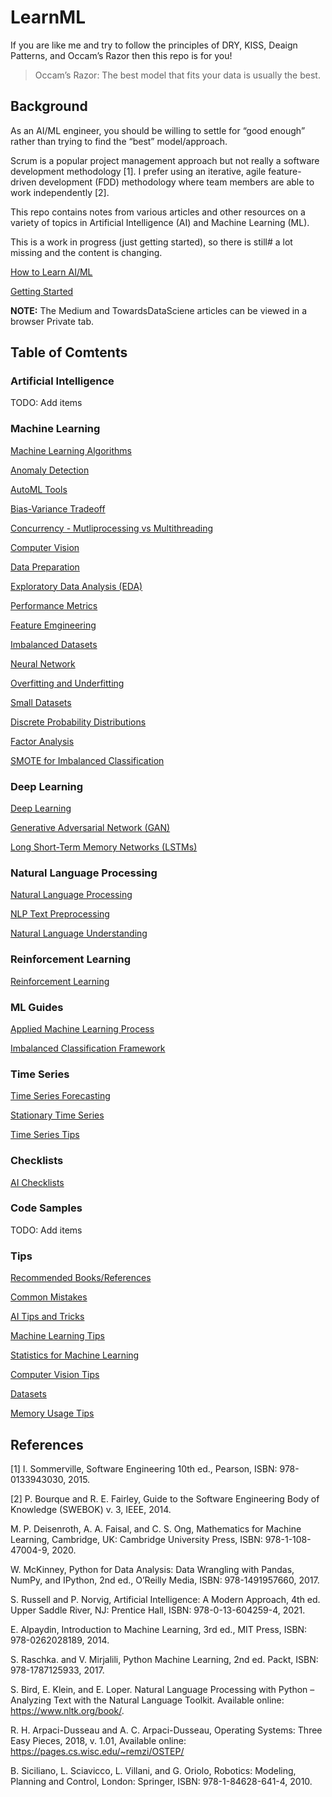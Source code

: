 # LearnML

If you are like me and try to follow the principles of DRY, KISS, Deaign Patterns, and Occam’s Razor then this repo is for you!

> Occam’s Razor: The best model that fits your data is usually the best. 

## Background

As an AI/ML engineer, you should be willing to settle for “good enough” rather than trying to find the “best” model/approach.

Scrum is a popular project management approach but not really a software development methodology [1]. I prefer using an iterative, agile feature-driven development (FDD) methodology where team members are able to work independently [2].

This repo contains notes from various articles and other resources on a variety of topics in Artificial Intelligence (AI) and Machine Learning (ML). 

This is a work in progress (just getting started), so there is still#  a lot missing and the content is changing. 


[How to Learn AI/ML](./how_to_learn.md)

[Getting Started](./getting_started.md)

**NOTE:** The Medium and TowardsDataSciene articles can be viewed in a browser Private tab. 


## Table of Comtents

### Artificial Intelligence

TODO: Add items


### Machine Learning

[Machine Learning Algorithms](./ml/ml_algorithms.md)

[Anomaly Detection](./ml/anomaly_detection.md)

[AutoML Tools](./ml/automl_tools.md)

[Bias-Variance Tradeoff](./ml/bias_variance_tradeoff.md)

[Concurrency - Mutliprocessing vs Multithreading](./ml/concurrency.md)

[Computer Vision](./ml/cv.md)

[Data Preparation](./ml/data_prep.md)

[Exploratory Data Analysis (EDA)](./ml/eda.md)

[Performance Metrics](./ml/performance_metrics.md)

[Feature Emgineering](./ml/feature_engineering.md)

[Imbalanced Datasets](./ml/imbalanced_data.md)

[Neural Network](./ml/neural_network.md)

[Overfitting and Underfitting](./ml/diagnose_overfitting.md)

[Small Datasets](./ml/small_data.md)



[Discrete Probability Distributions](./ml/discrete_prob_dist.md)

[Factor Analysis](./ml/factor_analysis.md)

[SMOTE for Imbalanced Classification](./ml/smote.md)


### Deep Learning

[Deep Learning](./dl/deep_learning.md)

[Generative Adversarial Network (GAN)](./dl/gan.md)

[Long Short-Term Memory Networks (LSTMs)](./dl/lstm.md)


### Natural Language Processing

[Natural Language Processing](./nlp/nlp.md)
 
[NLP Text Preprocessing](./nlp/nlp_text.md)
 
[Natural Language Understanding](./nlp/nlu.md)


### Reinforcement Learning

[Reinforcement Learning](./ml/rl.md)


### ML Guides

[Applied Machine Learning Process](./process/applied_ml.md)

[Imbalanced Classification Framework](./process/imbalanced_class.md)


### Time Series

[Time Series Forecasting](./time_series/time_series_forecast.md)

[Stationary Time Series](./time_series/time_series_stationary.md)

[Time Series Tips](./tips/time_series_tips.md)


### Checklists

[AI Checklists](./checklist/ai_checklist.md)


### Code Samples

TODO: Add items


### Tips

[Recommended Books/References](./tips/ai_books.md)

[Common Mistakes](./tips/common_mistakes.md)

[AI Tips and Tricks](./tips/ai_tips.md)

[Machine Learning Tips](./tips/ml_tips.md)

[Statistics for Machine Learning](./tips/statistics.md)

[Computer Vision Tips](./tips/cv_tips.md)

[Datasets](./tips/datasets.md)

[Memory Usage Tips](./tips/memory_usage.md)



## References

[1] I.  Sommerville, Software Engineering 10th ed., Pearson, ISBN: 978-0133943030, 2015. 

[2] P. Bourque and R. E. Fairley, Guide to the Software Engineering Body of Knowledge (SWEBOK) v. 3, IEEE, 2014. 


M. P. Deisenroth, A. A. Faisal, and C. S. Ong, Mathematics for Machine Learning, Cambridge, UK: Cambridge University Press, ISBN: 978-1-108-47004-9, 2020.

W. McKinney, Python for Data Analysis: Data Wrangling with Pandas, NumPy, and IPython, 2nd ed., O’Reilly Media, ISBN: 978-1491957660, 2017. 

S. Russell and P. Norvig, Artificial Intelligence: A Modern Approach, 4th ed. Upper Saddle River, NJ: Prentice Hall, ISBN: 978-0-13-604259-4, 2021.

E. Alpaydin, Introduction to Machine Learning, 3rd ed., MIT Press, ISBN: 978-0262028189, 2014. 

S. Raschka. and V. Mirjalili, Python Machine Learning, 2nd ed. Packt, ISBN: 978-1787125933, 2017.
 
S. Bird, E. Klein, and E. Loper. Natural Language Processing with Python – Analyzing Text with the Natural Language Toolkit. Available online: https://www.nltk.org/book/.

R. H. Arpaci-Dusseau and A. C. Arpaci-Dusseau, Operating Systems: Three Easy Pieces, 2018, v. 1.01, Available online: https://pages.cs.wisc.edu/~remzi/OSTEP/

B. Siciliano, L. Sciavicco, L. Villani, and G. Oriolo, Robotics: Modeling, Planning and Control, London: Springer, ISBN:  978-1-84628-641-4, 2010. 

